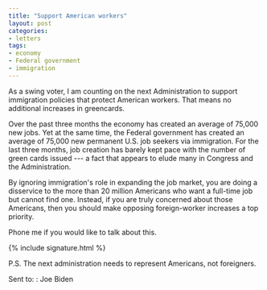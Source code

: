 ```yaml
---
title: "Support American workers"
layout: post
categories:
- letters
tags:
- economy
- Federal government
- immigration
---
```


As a swing voter, I am counting on the next Administration to support immigration policies that protect American workers. That means no additional increases in greencards.

Over the past three months the economy has created an average of 75,000 new jobs. Yet at the same time, the Federal government has created an average of 75,000 new permanent U.S. job seekers via immigration. For the last three months, job creation has barely kept pace with the number of green cards issued --- a fact that appears to elude many in Congress and the Administration.

By ignoring immigration's role in expanding the job market, you are doing a disservice to the more than 20 million Americans who want a full-time job but cannot find one. Instead, if you are truly concerned about those Americans, then you should make opposing foreign-worker increases a top priority.

Phone me if you would like to talk about this.

{% include signature.html %}

P.S. The next administration needs to represent Americans, not foreigners.

Sent to:
: Joe Biden
